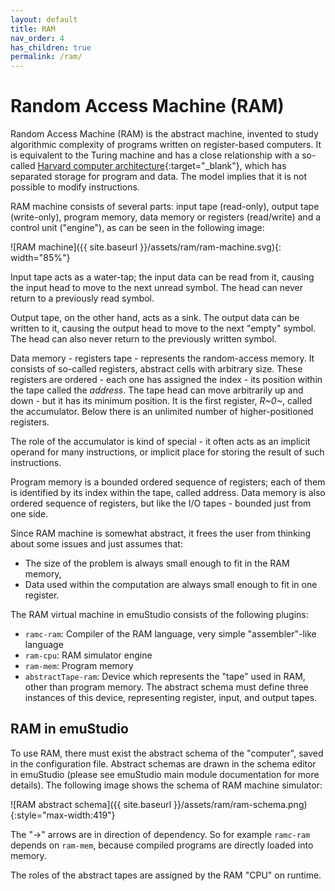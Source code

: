 ```yaml
---
layout: default
title: RAM
nav_order: 4
has_children: true
permalink: /ram/
---
```


# Random Access Machine (RAM)

Random Access Machine (RAM) is the abstract machine, invented to study algorithmic complexity of programs written on register-based computers. It is equivalent to the Turing machine and has a close relationship with a so-called [Harvard computer architecture][harvard]{:target="_blank"}, which has separated storage for program and data. The model implies that it is not possible to modify instructions.

RAM machine consists of several parts: input tape (read-only), output tape (write-only), program memory,
data memory or registers (read/write) and a control unit ("engine"), as can be seen in the following image:

![RAM machine]({{ site.baseurl }}/assets/ram/ram-machine.svg){: width="85%"}

Input tape acts as a water-tap; the input data can be read from it, causing the input head to move to the next unread symbol. The head can never return to a previously read symbol.

Output tape, on the other hand, acts as a sink. The output data can be written to it, causing the output head to move to the next "empty" symbol. The head can also never return to the previously written symbol.

Data memory - registers tape - represents the random-access memory. It consists of so-called registers, abstract cells with arbitrary size. These registers are ordered - each one has assigned the index - its position within the tape called the _address_. The tape head can move arbitrarily up and down - but it has its minimum position. It is the first register, _R~0~_, called the accumulator. Below there is an unlimited number of higher-positioned registers.

The role of the accumulator is kind of special - it often acts as an implicit operand for many instructions, or implicit place for storing the result of such instructions.

Program memory is a bounded ordered sequence of registers; each of them is identified by its index within the tape, called address. Data memory is also ordered sequence of registers, but like the I/O tapes - bounded just from one side.

Since RAM machine is somewhat abstract, it frees the user from thinking about some issues and just assumes that:

- The size of the problem is always small enough to fit in the RAM memory,
- Data used within the computation are always small enough to fit in one register.

The RAM virtual machine in emuStudio consists of the following plugins:

- `ramc-ram`: Compiler of the RAM language, very simple "assembler"-like language
- `ram-cpu`: RAM simulator engine
- `ram-mem`: Program memory
- `abstractTape-ram`: Device which represents the "tape" used in RAM, other than program memory. The abstract schema
                      must define three instances of this device, representing register, input, and output tapes.

## RAM in emuStudio

To use RAM, there must exist the abstract schema of the "computer", saved in the configuration file. Abstract schemas are drawn in the schema editor in emuStudio (please see emuStudio main module documentation for more details). The following image shows the schema of RAM machine simulator:

![RAM abstract schema]({{ site.baseurl }}/assets/ram/ram-schema.png){:style="max-width:419"}

The "->" arrows are in direction of dependency. So for example `ramc-ram` depends on `ram-mem`, because compiled programs are directly loaded into memory.

The roles of the abstract tapes are assigned by the RAM "CPU" on runtime.


[harvard]: https://en.wikipedia.org/wiki/Harvard_architecture
[vonneumann]: https://en.wikipedia.org/wiki/Von_Neumann_architecture
